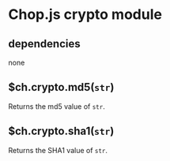 Chop.js crypto module
=====================

dependencies
------------

none

$ch.crypto.md5(`str`)
---------------------

Returns the md5 value of `str`.

$ch.crypto.sha1(`str`)
----------------------

Returns the SHA1 value of `str`.

